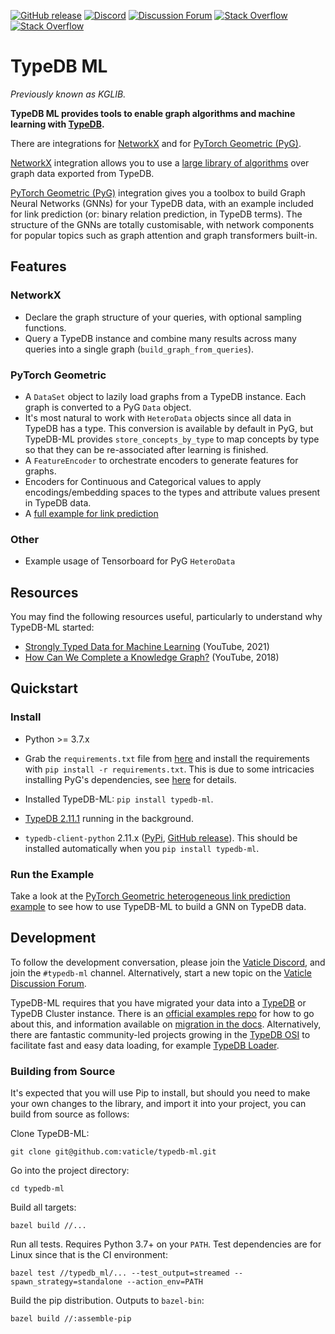 [![GitHub release](https://img.shields.io/github/release/vaticle/typedb-ml.svg)](https://github.com/vaticle/typedb/releases/latest)
[![Discord](https://img.shields.io/discord/665254494820368395?color=7389D8&label=chat&logo=discord&logoColor=ffffff)](https://vaticle.com/discord)
[![Discussion Forum](https://img.shields.io/discourse/https/forum.vaticle.com/topics.svg)](https://forum.vaticle.com)
[![Stack Overflow](https://img.shields.io/badge/stackoverflow-typedb-796de3.svg)](https://stackoverflow.com/questions/tagged/typedb)
[![Stack Overflow](https://img.shields.io/badge/stackoverflow-typeql-3dce8c.svg)](https://stackoverflow.com/questions/tagged/typeql)

# TypeDB ML
_Previously known as KGLIB._

**TypeDB ML provides tools to enable graph algorithms and machine learning with [TypeDB](https://github.com/vaticle/typedb).**

There are integrations for [NetworkX](https://networkx.org) and for [PyTorch Geometric (PyG)](https://github.com/pyg-team/pytorch_geometric).

[NetworkX](https://networkx.org) integration allows you to use a [large library of algorithms](https://networkx.org/documentation/stable/reference/algorithms/index.html) over graph data exported from TypeDB.

[PyTorch Geometric (PyG)](https://github.com/pyg-team/pytorch_geometric) integration gives you a toolbox to build Graph Neural Networks (GNNs) for your TypeDB data, with an example included for link prediction (or: binary relation prediction, in TypeDB terms). The structure of the GNNs are totally customisable, with network components for popular topics such as graph attention and graph transformers built-in.  

## Features

### NetworkX
- Declare the graph structure of your queries, with optional sampling functions.
- Query a TypeDB instance and combine many results across many queries into a single graph (`build_graph_from_queries`).
### PyTorch Geometric
- A `DataSet` object to lazily load graphs from a TypeDB instance. Each graph is converted to a PyG `Data` object.
- It's most natural to work with `HeteroData` objects since all data in TypeDB has a type. This conversion is available by default in PyG, but TypeDB-ML provides `store_concepts_by_type` to map concepts by type so that they can be re-associated after learning is finished.
- A `FeatureEncoder` to orchestrate encoders to generate features for graphs.
- Encoders for Continuous and Categorical values to apply encodings/embedding spaces to the types and attribute values present in TypeDB data.
- A [full example for link prediction](examples/diagnosis)
### Other
- Example usage of Tensorboard for PyG `HeteroData`

## Resources
You may find the following resources useful, particularly to understand why TypeDB-ML started: 
- [Strongly Typed Data for Machine Learning](https://www.youtube.com/watch?v=qhUyurWMiSQ) (YouTube, 2021)
- [How Can We Complete a Knowledge Graph?](https://www.youtube.com/watch?v=nYDi1_UaFtU) (YouTube, 2018)

## Quickstart

### Install

- Python >= 3.7.x

- Grab the `requirements.txt` file from [here](requirements.txt) and install the requirements with `pip install -r requirements.txt`. This is due to some intricacies installing PyG's dependencies, see [here](https://github.com/pyg-team/pytorch_geometric/issues/861) for details.

- Installed TypeDB-ML: `pip install typedb-ml`. 

- [TypeDB 2.11.1](https://github.com/vaticle/typedb/releases) running in the background.

- `typedb-client-python` 2.11.x ([PyPi](https://pypi.org/project/typedb-client/), [GitHub release](https://github.com/vaticle/typedb-client-python/releases)). This should be installed automatically when you `pip install typedb-ml`.

### Run the Example

Take a look at the [PyTorch Geometric heterogeneous link prediction example](examples/diagnosis) to see how to use TypeDB-ML to build a GNN on TypeDB data.

## Development

To follow the development conversation, please join the [Vaticle Discord](https://discord.com/invite/vaticle), and join the `#typedb-ml` channel. Alternatively, start a new topic on the [Vaticle Discussion Forum](https://forum.vaticle.com).

TypeDB-ML requires that you have migrated your data into a [TypeDB](https://github.com/vaticle/typedb) or TypeDB 
Cluster instance. There is an [official examples repo](https://github.com/vaticle/examples) for how to go about this, and information available on [migration in the docs](https://docs.vaticle.com/docs/examples/phone-calls-migration-python). Alternatively, there are fantastic community-led projects growing in the [TypeDB OSI](https://typedb.org) to facilitate fast and easy data loading, for example [TypeDB Loader](https://github.com/typedb-osi/typedb-loader).


### Building from Source

It's expected that you will use Pip to install, but should you need to make your own changes to the library, and import it into your project, you can build from source as follows:

Clone TypeDB-ML:

```
git clone git@github.com:vaticle/typedb-ml.git
```

Go into the project directory:

```
cd typedb-ml
```

Build all targets:

```
bazel build //...
```

Run all tests. Requires Python 3.7+ on your `PATH`. Test dependencies are for Linux since that is the CI environment: 

```
bazel test //typedb_ml/... --test_output=streamed --spawn_strategy=standalone --action_env=PATH
```

Build the pip distribution. Outputs to `bazel-bin`:

```
bazel build //:assemble-pip
```
